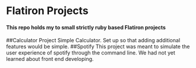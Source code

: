 # Flatiron Projects
#### This repo holds my to small strictly ruby based Flatiron projects
##Calculator Project
Simple Calculator. Set up so that adding additional features would be simple.
##Spotify
This project was meant to simulate the user experience of spotify through the command line. We had not yet learned about front end developing.
